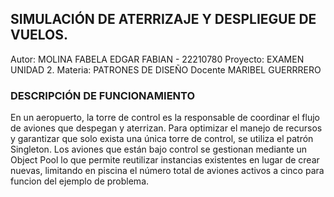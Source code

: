 
## SIMULACIÓN DE ATERRIZAJE Y DESPLIEGUE DE VUELOS.
Autor: MOLINA FABELA EDGAR FABIAN - 22210780
Proyecto: EXAMEN UNIDAD 2.
Materia: PATRONES DE DISEÑO
Docente MARIBEL GUERRRERO

### DESCRIPCIÓN DE FUNCIONAMIENTO
En un aeropuerto, la torre de control es la responsable de coordinar el flujo de aviones que despegan y aterrizan.
Para optimizar el manejo de recursos y garantizar que solo exista una única torre de control, se utiliza el patrón Singleton.
Los aviones que están bajo control se gestionan mediante un Object Pool lo que permite reutilizar instancias existentes en lugar de crear nuevas, limitando en piscina el número total de aviones activos a cinco para funcion del ejemplo de problema.

